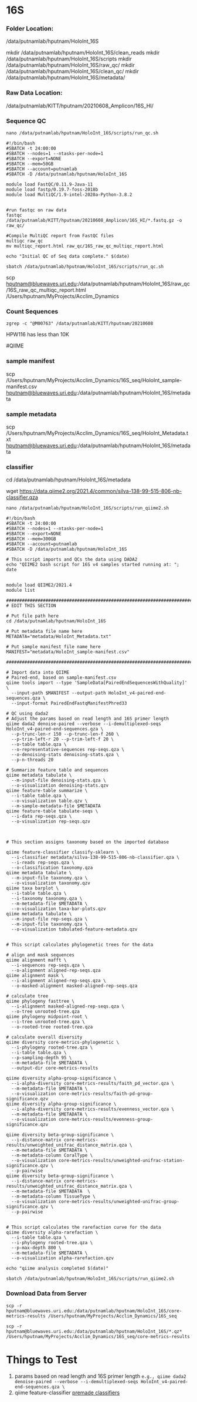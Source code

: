 # 16S

### Folder Location:  
/data/putnamlab/hputnam/HoloInt_16S

mkdir /data/putnamlab/hputnam/HoloInt_16S/clean_reads
mkdir /data/putnamlab/hputnam/HoloInt_16S/scripts
mkdir /data/putnamlab/hputnam/HoloInt_16S/raw_qc/
mkdir /data/putnamlab/hputnam/HoloInt_16S/clean_qc/
mkdir /data/putnamlab/hputnam/HoloInt_16S/metadata/

### Raw Data Location: 
/data/putnamlab/KITT/hputnam/20210608_Amplicon/16S_HI/

### Sequence QC
```
nano /data/putnamlab/hputnam/HoloInt_16S/scripts/run_qc.sh
```

```
#!/bin/bash
#SBATCH -t 24:00:00
#SBATCH --nodes=1 --ntasks-per-node=1
#SBATCH --export=NONE
#SBATCH --mem=50GB
#SBATCH --account=putnamlab
#SBATCH -D /data/putnamlab/hputnam/HoloInt_16S

module load FastQC/0.11.9-Java-11  
module load fastp/0.19.7-foss-2018b  
module load MultiQC/1.9-intel-2020a-Python-3.8.2


#run fastqc on raw data
fastqc /data/putnamlab/KITT/hputnam/20210608_Amplicon/16S_HI/*.fastq.gz -o raw_qc/

#Compile MultiQC report from FastQC files
multiqc raw_qc
mv multiqc_report.html raw_qc/16S_raw_qc_multiqc_report.html

echo "Initial QC of Seq data complete." $(date)
```

```
sbatch /data/putnamlab/hputnam/HoloInt_16S/scripts/run_qc.sh
```

scp hputnam@bluewaves.uri.edu:/data/putnamlab/hputnam/HoloInt_16S/raw_qc/16S_raw_qc_multiqc_report.html /Users/hputnam/MyProjects/Acclim_Dynamics


### Count Sequences
```zgrep -c "@M00763" /data/putnamlab/KITT/hputnam/20210608```

HPW116 has less than 10K


#QIIME

### sample manifest
scp /Users/hputnam/MyProjects/Acclim_Dynamics/16S_seq/HoloInt_sample-manifest.csv hputnam@bluewaves.uri.edu:/data/putnamlab/hputnam/HoloInt_16S/metadata 

### sample metadata
scp /Users/hputnam/MyProjects/Acclim_Dynamics/16S_seq/HoloInt_Metadata.txt hputnam@bluewaves.uri.edu:/data/putnamlab/hputnam/HoloInt_16S/metadata 

### classifier
cd /data/putnamlab/hputnam/HoloInt_16S/metadata

wget https://data.qiime2.org/2021.4/common/silva-138-99-515-806-nb-classifier.qza

```
nano /data/putnamlab/hputnam/HoloInt_16S/scripts/run_qiime2.sh
```

```
#!/bin/bash
#SBATCH -t 24:00:00
#SBATCH --nodes=1 --ntasks-per-node=1
#SBATCH --export=NONE
#SBATCH --mem=300GB
#SBATCH --account=putnamlab
#SBATCH -D /data/putnamlab/hputnam/HoloInt_16S

# This script imports and QCs the data using DADA2
echo "QIIME2 bash script for 16S v4 samples started running at: "; date


module load QIIME2/2021.4
module list

##############################################################################
# EDIT THIS SECTION

# Put file path here
cd /data/putnamlab/hputnam/HoloInt_16S

# Put metadata file name here
METADATA="metadata/HoloInt_Metadata.txt"

# Put sample manifest file name here
MANIFEST="metadata/HoloInt_sample-manifest.csv"

##############################################################################

# Import data into QIIME
# Paired-end, based on sample-manifest.csv
qiime tools import --type 'SampleData[PairedEndSequencesWithQuality]' \
  --input-path $MANIFEST --output-path HoloInt_v4-paired-end-sequences.qza \
  --input-format PairedEndFastqManifestPhred33

# QC using dada2
# Adjust the params based on read length and 16S primer length
qiime dada2 denoise-paired --verbose --i-demultiplexed-seqs HoloInt_v4-paired-end-sequences.qza \
  --p-trunc-len-r 150 --p-trunc-len-f 260 \
  --p-trim-left-r 20 --p-trim-left-f 20 \
  --o-table table.qza \
  --o-representative-sequences rep-seqs.qza \
  --o-denoising-stats denoising-stats.qza \
  --p-n-threads 20

# Summarize feature table and sequences
qiime metadata tabulate \
  --m-input-file denoising-stats.qza \
  --o-visualization denoising-stats.qzv
qiime feature-table summarize \
  --i-table table.qza \
  --o-visualization table.qzv \
  --m-sample-metadata-file $METADATA
qiime feature-table tabulate-seqs \
  --i-data rep-seqs.qza \
  --o-visualization rep-seqs.qzv



# This section assigns taxonomy based on the imported database 

qiime feature-classifier classify-sklearn \
  --i-classifier metadata/silva-138-99-515-806-nb-classifier.qza \
  --i-reads rep-seqs.qza \
  --o-classification taxonomy.qza
qiime metadata tabulate \
  --m-input-file taxonomy.qza \
  --o-visualization taxonomy.qzv
qiime taxa barplot \
  --i-table table.qza \
  --i-taxonomy taxonomy.qza \
  --m-metadata-file $METADATA \
  --o-visualization taxa-bar-plots.qzv
qiime metadata tabulate \
  --m-input-file rep-seqs.qza \
  --m-input-file taxonomy.qza \
  --o-visualization tabulated-feature-metadata.qzv


# This script calculates phylogenetic trees for the data

# align and mask sequences
qiime alignment mafft \
  --i-sequences rep-seqs.qza \
  --o-alignment aligned-rep-seqs.qza
qiime alignment mask \
  --i-alignment aligned-rep-seqs.qza \
  --o-masked-alignment masked-aligned-rep-seqs.qza

# calculate tree
qiime phylogeny fasttree \
  --i-alignment masked-aligned-rep-seqs.qza \
  --o-tree unrooted-tree.qza
qiime phylogeny midpoint-root \
  --i-tree unrooted-tree.qza \
  --o-rooted-tree rooted-tree.qza

# calculate overall diversity
qiime diversity core-metrics-phylogenetic \
  --i-phylogeny rooted-tree.qza \
  --i-table table.qza \
  --p-sampling-depth 95 \
  --m-metadata-file $METADATA \
  --output-dir core-metrics-results

qiime diversity alpha-group-significance \
  --i-alpha-diversity core-metrics-results/faith_pd_vector.qza \
  --m-metadata-file $METADATA \
  --o-visualization core-metrics-results/faith-pd-group-significance.qzv
qiime diversity alpha-group-significance \
  --i-alpha-diversity core-metrics-results/evenness_vector.qza \
  --m-metadata-file $METADATA \
  --o-visualization core-metrics-results/evenness-group-significance.qzv

qiime diversity beta-group-significance \
  --i-distance-matrix core-metrics-results/unweighted_unifrac_distance_matrix.qza \
  --m-metadata-file $METADATA \
  --m-metadata-column CoralType \
  --o-visualization core-metrics-results/unweighted-unifrac-station-significance.qzv \
  --p-pairwise
qiime diversity beta-group-significance \
  --i-distance-matrix core-metrics-results/unweighted_unifrac_distance_matrix.qza \
  --m-metadata-file $METADATA  \
  --m-metadata-column TissueType \
  --o-visualization core-metrics-results/unweighted-unifrac-group-significance.qzv \
  --p-pairwise


# This script calculates the rarefaction curve for the data
qiime diversity alpha-rarefaction \
  --i-table table.qza \
  --i-phylogeny rooted-tree.qza \
  --p-max-depth 800 \
  --m-metadata-file $METADATA \
  --o-visualization alpha-rarefaction.qzv

echo "qiime analysis completed $(date)"

```

```
sbatch /data/putnamlab/hputnam/HoloInt_16S/scripts/run_qiime2.sh
```


### Download Data from Server 
```
scp -r hputnam@bluewaves.uri.edu:/data/putnamlab/hputnam/HoloInt_16S/core-metrics-results /Users/hputnam/MyProjects/Acclim_Dynamics/16S_seq

scp -r hputnam@bluewaves.uri.edu:/data/putnamlab/hputnam/HoloInt_16S/*.qz* /Users/hputnam/MyProjects/Acclim_Dynamics/16S_seq/core-metrics-results
```

# Things to Test
1. params based on read length and 16S primer length
 ```e.g., qiime dada2 denoise-paired --verbose --i-demultiplexed-seqs HoloInt_v4-paired-end-sequences.qza \```
2. qiime feature-classifier
[premade classifiers](https://docs.qiime2.org/2021.4/data-resources/#taxonomy-classifiers-for-use-with-q2-feature-classifier) 

